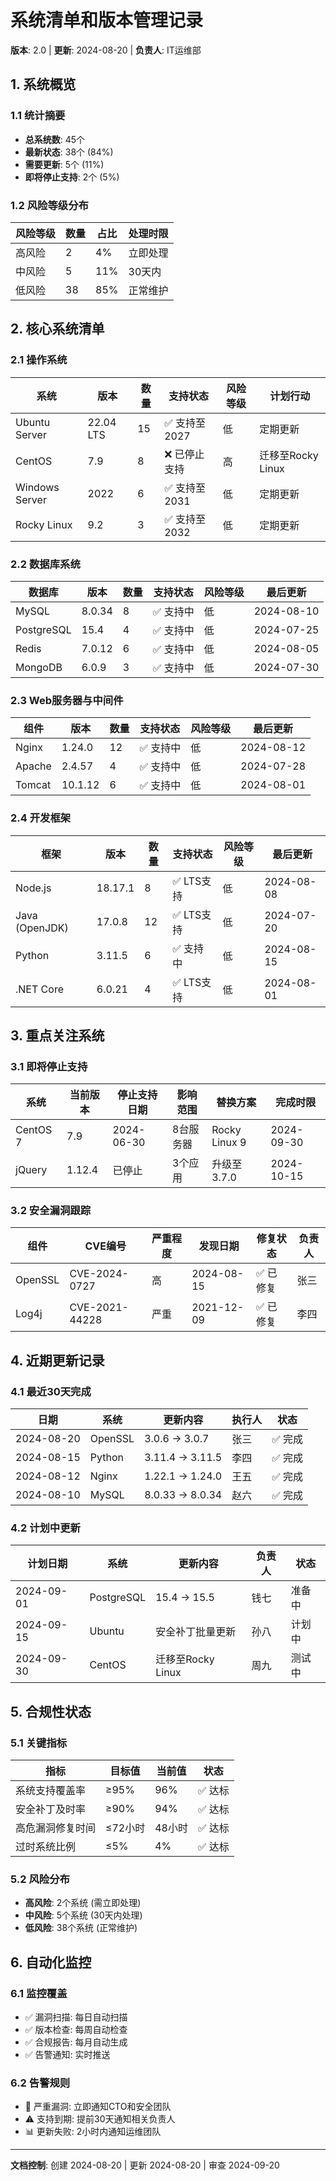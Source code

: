 # 系统清单和版本管理记录
**版本**: 2.0 | **更新**: 2024-08-20 | **负责人**: IT运维部

## 1. 系统概览

### 1.1 统计摘要
- **总系统数**: 45个
- **最新状态**: 38个 (84%)
- **需要更新**: 5个 (11%)
- **即将停止支持**: 2个 (5%)

### 1.2 风险等级分布
| 风险等级 | 数量 | 占比 | 处理时限 |
|----------|------|------|----------|
| 高风险 | 2 | 4% | 立即处理 |
| 中风险 | 5 | 11% | 30天内 |
| 低风险 | 38 | 85% | 正常维护 |

## 2. 核心系统清单

### 2.1 操作系统
| 系统 | 版本 | 数量 | 支持状态 | 风险等级 | 计划行动 |
|------|------|------|----------|----------|----------|
| Ubuntu Server | 22.04 LTS | 15 | ✅ 支持至2027 | 低 | 定期更新 |
| CentOS | 7.9 | 8 | ❌ 已停止支持 | 高 | 迁移至Rocky Linux |
| Windows Server | 2022 | 6 | ✅ 支持至2031 | 低 | 定期更新 |
| Rocky Linux | 9.2 | 3 | ✅ 支持至2032 | 低 | 定期更新 |

### 2.2 数据库系统
| 数据库 | 版本 | 数量 | 支持状态 | 风险等级 | 最后更新 |
|--------|------|------|----------|----------|----------|
| MySQL | 8.0.34 | 8 | ✅ 支持中 | 低 | 2024-08-10 |
| PostgreSQL | 15.4 | 4 | ✅ 支持中 | 低 | 2024-07-25 |
| Redis | 7.0.12 | 6 | ✅ 支持中 | 低 | 2024-08-05 |
| MongoDB | 6.0.9 | 3 | ✅ 支持中 | 低 | 2024-07-30 |

### 2.3 Web服务器与中间件
| 组件 | 版本 | 数量 | 支持状态 | 风险等级 | 最后更新 |
|------|------|------|----------|----------|----------|
| Nginx | 1.24.0 | 12 | ✅ 支持中 | 低 | 2024-08-12 |
| Apache | 2.4.57 | 4 | ✅ 支持中 | 低 | 2024-07-28 |
| Tomcat | 10.1.12 | 6 | ✅ 支持中 | 低 | 2024-08-01 |

### 2.4 开发框架
| 框架 | 版本 | 数量 | 支持状态 | 风险等级 | 最后更新 |
|------|------|------|----------|----------|----------|
| Node.js | 18.17.1 | 8 | ✅ LTS支持 | 低 | 2024-08-08 |
| Java (OpenJDK) | 17.0.8 | 12 | ✅ LTS支持 | 低 | 2024-07-20 |
| Python | 3.11.5 | 6 | ✅ 支持中 | 低 | 2024-08-15 |
| .NET Core | 6.0.21 | 4 | ✅ LTS支持 | 低 | 2024-08-01 |

## 3. 重点关注系统

### 3.1 即将停止支持
| 系统 | 当前版本 | 停止支持日期 | 影响范围 | 替换方案 | 完成时限 |
|------|----------|-------------|----------|----------|----------|
| CentOS 7 | 7.9 | 2024-06-30 | 8台服务器 | Rocky Linux 9 | 2024-09-30 |
| jQuery | 1.12.4 | 已停止 | 3个应用 | 升级至3.7.0 | 2024-10-15 |

### 3.2 安全漏洞跟踪
| 组件 | CVE编号 | 严重程度 | 发现日期 | 修复状态 | 负责人 |
|------|---------|----------|----------|----------|--------|
| OpenSSL | CVE-2024-0727 | 高 | 2024-08-15 | ✅ 已修复 | 张三 |
| Log4j | CVE-2021-44228 | 严重 | 2021-12-09 | ✅ 已修复 | 李四 |

## 4. 近期更新记录

### 4.1 最近30天完成
| 日期 | 系统 | 更新内容 | 执行人 | 状态 |
|------|------|----------|--------|------|
| 2024-08-20 | OpenSSL | 3.0.6 → 3.0.7 | 张三 | ✅ 完成 |
| 2024-08-15 | Python | 3.11.4 → 3.11.5 | 李四 | ✅ 完成 |
| 2024-08-12 | Nginx | 1.22.1 → 1.24.0 | 王五 | ✅ 完成 |
| 2024-08-10 | MySQL | 8.0.33 → 8.0.34 | 赵六 | ✅ 完成 |

### 4.2 计划中更新
| 计划日期 | 系统 | 更新内容 | 负责人 | 状态 |
|----------|------|----------|--------|------|
| 2024-09-01 | PostgreSQL | 15.4 → 15.5 | 钱七 | 准备中 |
| 2024-09-15 | Ubuntu | 安全补丁批量更新 | 孙八 | 计划中 |
| 2024-09-30 | CentOS | 迁移至Rocky Linux | 周九 | 测试中 |

## 5. 合规性状态

### 5.1 关键指标
| 指标 | 目标值 | 当前值 | 状态 |
|------|--------|--------|------|
| 系统支持覆盖率 | ≥95% | 96% | ✅ 达标 |
| 安全补丁及时率 | ≥90% | 94% | ✅ 达标 |
| 高危漏洞修复时间 | ≤72小时 | 48小时 | ✅ 达标 |
| 过时系统比例 | ≤5% | 4% | ✅ 达标 |

### 5.2 风险分布
- **高风险**: 2个系统 (需立即处理)
- **中风险**: 5个系统 (30天内处理)
- **低风险**: 38个系统 (正常维护)

## 6. 自动化监控

### 6.1 监控覆盖
- ✅ 漏洞扫描: 每日自动扫描
- ✅ 版本检查: 每周自动检查
- ✅ 合规报告: 每月自动生成
- ✅ 告警通知: 实时推送

### 6.2 告警规则
- 🚨 严重漏洞: 立即通知CTO和安全团队
- ⚠️ 支持到期: 提前30天通知相关负责人
- 📊 更新失败: 2小时内通知运维团队

---
**文档控制**: 创建 2024-08-20 | 更新 2024-08-20 | 审查 2024-09-20
